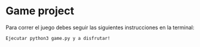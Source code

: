 # Game project

Para correr el juego debes seguir las siguientes instrucciones en la terminal:

```sh
Ejecutar python3 game.py y a disfrutar!
```
